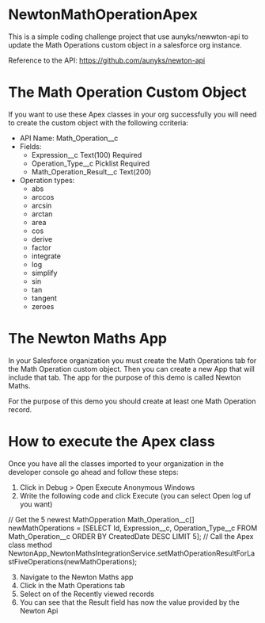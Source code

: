 # NewtonMathOperationApex

This is a simple coding challenge project that use aunyks/newwton-api to update the Math Operations custom object in a salesforce org instance.

Reference to the API: https://github.com/aunyks/newton-api

# The Math Operation Custom Object

If you want to use these Apex classes in your org successfully you will need to create the custom object with the following ccriteria:

- API Name: Math_Operation__c
 - Fields:
	 - Expression__c Text(100) Required
	 - Operation_Type__c Picklist Required
	 - Math_Operation_Result__c Text(200)
 - Operation types:
	 - abs
	 - arccos
	 - arcsin
	 - arctan
	 - area
	 - cos
	 - derive
	 - factor
	 - integrate
	 - log
	 - simplify
	 - sin
	 - tan
	 - tangent
	 - zeroes

# The Newton Maths App

In your Salesforce organization you must create the Math Operations tab for the Math Operation custom object. Then you can create a new App that will include that tab. The app for the purpose of this demo is called Newton Maths.

For the purpose of this demo you should create at least one Math Operation record.

# How to execute the Apex class

Once you have all the classes imported to your organization in the developer console go ahead and follow these steps:
 1. Click in Debug > Open Execute Anonymous Windows
 2. Write the following code and click Execute (you can select Open log uf you want)

// Get the 5 newest MathOpperation
Math_Operation__c[] newMathOperations = [SELECT Id, Expression__c, Operation_Type__c  FROM Math_Operation__c ORDER BY CreatedDate DESC LIMIT 5];
// Call the Apex class method
NewtonApp_NewtonMathsIntegrationService.setMathOperationResultForLastFiveOperations(newMathOperations);

3. Navigate to the Newton Maths app
4. Click in the Math Operations tab
5. Select on of the Recently viewed records
6. You can see that the Result field has now the value provided by the Newton Api

